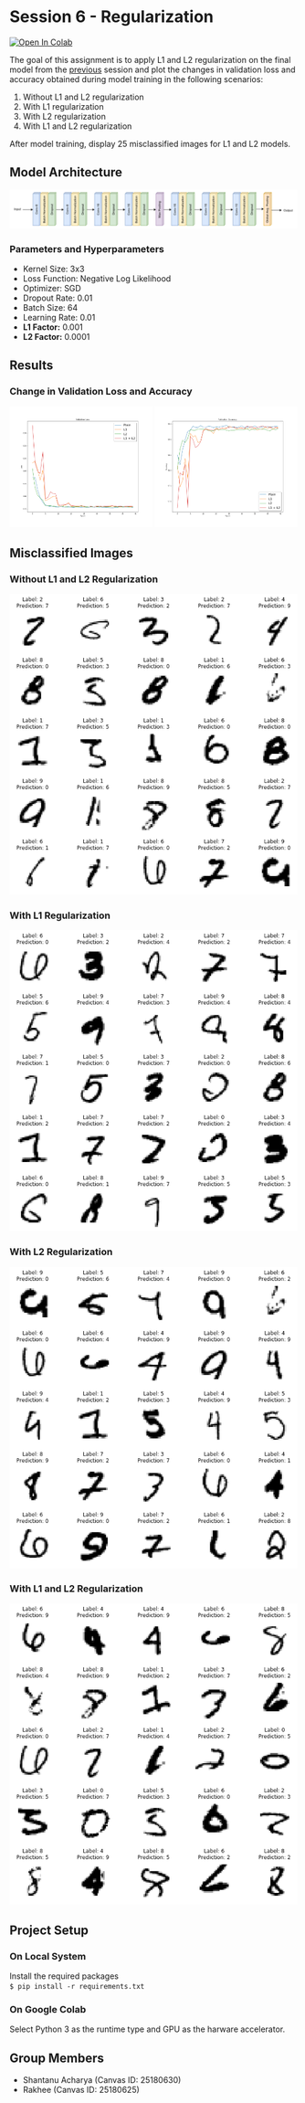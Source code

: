 # Session 6 - Regularization

[![Open In Colab](https://colab.research.google.com/assets/colab-badge.svg)](https://colab.research.google.com/drive/1uB_O0TfklhPlV0Ycl9VcwratJVX_X8Vc)

The goal of this assignment is to apply L1 and L2 regularization on the final model from the [previous](../S5/) session and plot the changes in validation loss and accuracy obtained during model training in the following scenarios:

1. Without L1 and L2 regularization
2. With L1 regularization
3. With L2 regularization
4. With L1 and L2 regularization

After model training, display 25 misclassified images for L1 and L2 models.

## Model Architecture

![architecture](images/architecture.png)

### Parameters and Hyperparameters

- Kernel Size: 3x3
- Loss Function: Negative Log Likelihood
- Optimizer: SGD
- Dropout Rate: 0.01
- Batch Size: 64
- Learning Rate: 0.01
- **L1 Factor:** 0.001
- **L2 Factor:** 0.0001

## Results

### Change in Validation Loss and Accuracy

<img src="images/loss_change.png" width="250px">
<img src="images/accuracy_change.png" width="250px">

## Misclassified Images

### Without L1 and L2 Regularization

![plain](images/plain_incorrect_predictions.png)

### With L1 Regularization

![plain](images/l1_incorrect_predictions.png)

### With L2 Regularization

![plain](images/l2_incorrect_predictions.png)

### With L1 and L2 Regularization

![plain](images/l1_l2_incorrect_predictions.png)

## Project Setup

### On Local System

Install the required packages  
 `$ pip install -r requirements.txt`

### On Google Colab

Select Python 3 as the runtime type and GPU as the harware accelerator.

## Group Members

- Shantanu Acharya (Canvas ID: 25180630)
- Rakhee (Canvas ID: 25180625)
